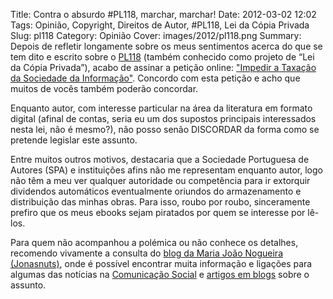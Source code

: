 Title: Contra o absurdo #PL118, marchar, marchar!
Date: 2012-03-02 12:02
Tags: Opinião, Copyright, Direitos de Autor, #PL118, Lei da Cópia Privada
Slug: pl118
Category: Opinião
Cover: images/2012/pl118.png
Summary: Depois de refletir longamente sobre os meus sentimentos acerca do que se tem dito e escrito sobre o [PL118](http://jonasnuts.com/425057.html) (também conhecido como projeto de “Lei da Cópia Privada”), acabo de assinar a petição online: ["Impedir a Taxação da Sociedade da Informação"](http://www.peticaopublica.com/PeticaoVer.aspx?pi=pl118nao). Concordo com esta petição e acho que muitos de vocês também poderão concordar. 

Enquanto autor, com interesse particular na área da literatura em formato digital (afinal de contas, seria eu um dos supostos principais interessados nesta lei, não é mesmo?), não posso senão DISCORDAR da forma como se pretende legislar este assunto. 

Entre muitos outros motivos, destacaria que a Sociedade Portuguesa de Autores (SPA) e instituições afins não me representam enquanto autor, logo não têm a meu ver qualquer autoridade ou competência para ir extorquir dividendos automáticos eventualmente oriundos do armazenamento e distribuição das minhas obras. Para isso, roubo por roubo, sinceramente prefiro que os meus ebooks sejam piratados por quem se interesse por lê-los.

Para quem não acompanhou a polémica ou não conhece os detalhes, recomendo vivamente a consulta do [blog da Maria João Nogueira (Jonasnuts)](http://jonasnuts.com/428922.html), onde é possível encontrar muita informação e ligações para algumas das notícias na [Comunicação Social](http://jonasnuts.com/429312.html) e [artigos em blogs](http://jonasnuts.com/425057.html) sobre o assunto.